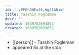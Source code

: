 ```yaml
---
id: '-vPFEh3HEw46_WgJfANim'
title: Tasshin Fogleman
desc: ''
updated: 1639762693852
created: 1639762693852
---
```



- [[person]] - Tasshin Fogleman
- appeared 3x at the stoa
